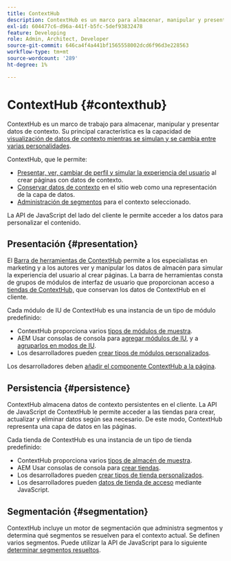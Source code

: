 ```yaml
---
title: ContextHub
description: ContextHub es un marco para almacenar, manipular y presentar datos de contexto
exl-id: 604477c6-d96a-441f-b5fc-5def93832478
feature: Developing
role: Admin, Architect, Developer
source-git-commit: 646ca4f4a441bf1565558002dcd6f96d3e228563
workflow-type: tm+mt
source-wordcount: '289'
ht-degree: 1%

---
```


# ContextHub {#contexthub}

ContextHub es un marco de trabajo para almacenar, manipular y presentar datos de contexto. Su principal característica es la capacidad de [visualización de datos de contexto mientras se simulan y se cambia entre varias personalidades](/help/sites-cloud/authoring/personalization/contexthub.md).

ContextHub, que le permite:

* [Presentar, ver, cambiar de perfil y simular la experiencia del usuario](#presentation) al crear páginas con datos de contexto.
* [Conservar datos de contexto](#persistence) en el sitio web como una representación de la capa de datos.
* [Administración de segmentos](#segmentation) para el contexto seleccionado.

La API de JavaScript del lado del cliente le permite acceder a los datos para personalizar el contenido.

## Presentación {#presentation}

El [Barra de herramientas de ContextHub](/help/sites-cloud/authoring/personalization/contexthub.md) permite a los especialistas en marketing y a los autores ver y manipular los datos de almacén para simular la experiencia del usuario al crear páginas. La barra de herramientas consta de grupos de módulos de interfaz de usuario que proporcionan acceso a [tiendas de ContextHub,](#persistence) que conservan los datos de ContextHub en el cliente.

Cada módulo de IU de ContextHub es una instancia de un tipo de módulo predefinido:

* ContextHub proporciona varios [tipos de módulos de muestra](sample-modules.md).
* AEM Usar consolas de consola para [agregar módulos de IU](configuring-contexthub.md#adding-a-ui-module), y a [agruparlos en modos de IU](configuring-contexthub.md#adding-a-ui-mode).
* Los desarrolladores pueden [crear tipos de módulos personalizados](extending-contexthub.md#creating-contexthub-ui-module-types).

Los desarrolladores deben [añadir el componente ContextHub a la página](configuring-contexthub.md).

## Persistencia {#persistence}

ContextHub almacena datos de contexto persistentes en el cliente. La API de JavaScript de ContextHub le permite acceder a las tiendas para crear, actualizar y eliminar datos según sea necesario. De este modo, ContextHub representa una capa de datos en las páginas.

Cada tienda de ContextHub es una instancia de un tipo de tienda predefinido:

* ContextHub proporciona varios [tipos de almacén de muestra](sample-stores.md).
* AEM Usar consolas de consola para [crear tiendas](configuring-contexthub.md#creating-a-contexthub-store).
* Los desarrolladores pueden [crear tipos de tienda personalizados](extending-contexthub.md#creating-custom-store-candidates).
* Los desarrolladores pueden [datos de tienda de acceso](adding-contexthub.md#interacting-with-contexthub-stores) mediante JavaScript.

## Segmentación {#segmentation}

ContextHub incluye un motor de segmentación que administra segmentos y determina qué segmentos se resuelven para el contexto actual. Se definen varios segmentos. Puede utilizar la API de JavaScript para lo siguiente [determinar segmentos resueltos](adding-contexthub.md#determining-resolved-contexthub-segments).
